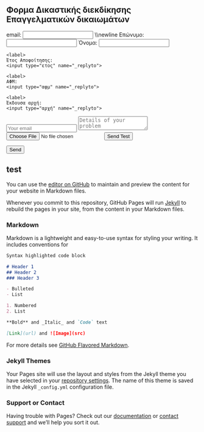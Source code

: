## Φορμα Δικαστικής διεκδίκησης Επαγγελματικών δικαιωμάτων


<!-- modify this form HTML and place wherever you want your form -->
<form
  action="https://formspree.io/f/mayadyop"
  method="POST"
  enctype="multipart/form-data"
>
  <label>
    email:
    <input type="email" name="_replyto">
  </label>
  \\newline
  
  <label>
    Επώνυμο:
    <input type="Επώνυμο" name="_replyto">
  </label>
  
  <label>
    Όνομα:
    <input type="Όνομα" name="_replyto">
  </label>  
  
    <label>
    Έτος Αποφοίτησης:
    <input type="ετος" name="_replyto">
  </label>
  
    <label>
    ΑΦΜ:
    <input type="αφμ" name="_replyto">
  </label>
  
    <label>
    Έκδουσα αρχή:
    <input type="αρχή" name="_replyto">
  </label>
  
<form method="POST" action="https://formspree.io/FORM_ID" enctype="multipart/form-data">
 <input type="email" name="email" placeholder="Your email">
 <textarea name="message" placeholder="Details of your problem"></textarea>
 <input type="file" name="attachment" accept="image/png, image/jpeg">
 <button type="submit">Send Test</button>
</form>
  
  <button type="submit">Send</button>
</form>

## test

You can use the [editor on GitHub](https://github.com/geovout/envi.graduates/edit/gh-pages/index.md) to maintain and preview the content for your website in Markdown files.

Whenever you commit to this repository, GitHub Pages will run [Jekyll](https://jekyllrb.com/) to rebuild the pages in your site, from the content in your Markdown files.

### Markdown

Markdown is a lightweight and easy-to-use syntax for styling your writing. It includes conventions for

```markdown
Syntax highlighted code block

# Header 1
## Header 2
### Header 3

- Bulleted
- List

1. Numbered
2. List

**Bold** and _Italic_ and `Code` text

[Link](url) and ![Image](src)
```

For more details see [GitHub Flavored Markdown](https://guides.github.com/features/mastering-markdown/).

### Jekyll Themes

Your Pages site will use the layout and styles from the Jekyll theme you have selected in your [repository settings](https://github.com/geovout/envi.graduates/settings/pages). The name of this theme is saved in the Jekyll `_config.yml` configuration file.

### Support or Contact

Having trouble with Pages? Check out our [documentation](https://docs.github.com/categories/github-pages-basics/) or [contact support](https://support.github.com/contact) and we’ll help you sort it out.
